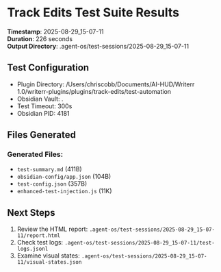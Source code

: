 # Track Edits Test Suite Results

**Timestamp**: 2025-08-29_15-07-11  
**Duration**: 226 seconds  
**Output Directory**: .agent-os/test-sessions/2025-08-29_15-07-11

## Test Configuration

- Plugin Directory: /Users/chriscobb/Documents/AI-HUD/Writerr 1.0/writerr-plugins/plugins/track-edits/test-automation
- Obsidian Vault: .
- Test Timeout: 300s
- Obsidian PID: 4181

## Files Generated

### Generated Files:
- `test-summary.md` (411B)
- `obsidian-config/app.json` (104B)
- `test-config.json` (357B)
- `enhanced-test-injection.js` (11K)

## Next Steps

1. Review the HTML report: `.agent-os/test-sessions/2025-08-29_15-07-11/report.html`
2. Check test logs: `.agent-os/test-sessions/2025-08-29_15-07-11/test-logs.jsonl`
3. Examine visual states: `.agent-os/test-sessions/2025-08-29_15-07-11/visual-states.json`
